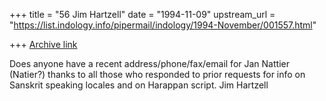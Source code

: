 +++
title = "56 Jim Hartzell"
date = "1994-11-09"
upstream_url = "https://list.indology.info/pipermail/indology/1994-November/001557.html"

+++
[Archive link](https://list.indology.info/pipermail/indology/1994-November/001557.html)

Does anyone have a recent address/phone/fax/email for
Jan Nattier (Natier?)
thanks to all those who responded to prior requests for info
on Sanskrit speaking locales and on Harappan script.
Jim Hartzell





